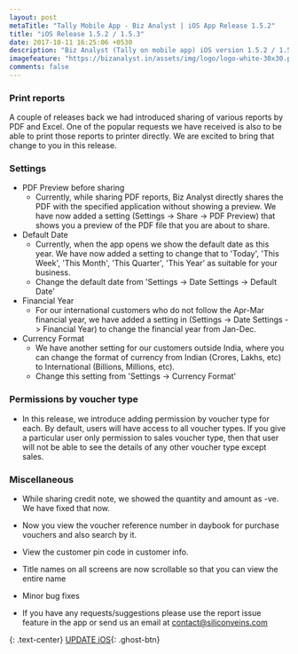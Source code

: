 ```yaml
---
layout: post
metaTitle: "Tally Mobile App - Biz Analyst | iOS App Release 1.5.2"
title: "iOS Release 1.5.2 / 1.5.3"
date: 2017-10-11 16:25:06 +0530
description: "Biz Analyst (Tally on mobile app) iOS version 1.5.2 / 1.5.3 adds printing reports, settings to change financial year, default date on app startup, currency format, etc"
imagefeature: "https://bizanalyst.in/assets/img/logo/logo-white-30x30.png"
comments: false
---
```


### Print reports
A couple of releases back we had introduced sharing of various reports by PDF and Excel. One of the popular requests we have received is also to be able to print those reports to printer directly. We are excited to bring that change to you in this release.


### Settings
- PDF Preview before sharing
  * Currently, while sharing PDF reports, Biz Analyst directly shares the PDF with the specified application without showing a preview. We have now added a setting (Settings -> Share -> PDF Preview) that shows you a preview of the PDF file that you are about to share.
- Default Date
  * Currently, when the app opens we show the default date as this year. We have now added a setting to change that to 'Today', 'This Week', 'This Month', 'This Quarter', 'This Year' as suitable for your business.
  * Change the default date from 'Settings -> Date Settings -> Default Date'
- Financial Year
  * For our international customers who do not follow the Apr-Mar financial year, we have added a setting in (Settings -> Date Settings -> Financial Year) to change the financial year from Jan-Dec.
- Currency Format
  * We have another setting for our customers outside India, where you can change the format of currency from Indian (Crores, Lakhs, etc) to International (Billions, Millions, etc).
  * Change this setting from 'Settings -> Currency Format'


### Permissions by voucher type
- In this release, we introduce adding permission by voucher type for each. By default, users will have access to all voucher types. If you give a particular user only permission to sales voucher type, then that user will not be able to see the details of any other voucher type except sales.


### Miscellaneous
- While sharing credit note, we showed the quantity and amount as -ve. We have fixed that now.
- Now you view the voucher reference number in daybook for purchase vouchers and also search by it.
- View the customer pin code in customer info.
- Title names on all screens are now scrollable so that you can view the entire name
- Minor bug fixes


- If you have any requests/suggestions please use the report issue feature in the app or send us an email at contact@siliconveins.com

{: .text-center}
[UPDATE iOS](https://itunes.apple.com/us/app/biz-analyst/id1164789740){: .ghost-btn}


